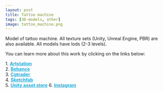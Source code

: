 ```yaml
---
layout: post 
title: Tattoo machine
tags: [3D-models, other]
image: tattoo_machine.png
---
```

Model of tattoo machine.
All texture sets (Unity, Unreal Engine, PBR) are also available. 
All models have lods (2-3 levels).

<!--more-->

You can learn more about this work by clicking on the links below: <br/>

<div>
	1.
    <a href="https://www.artstation.com/artwork/GXeWP1" target="_blank" style="font-weight: bold; color: #1CAAD9;">Artstation</a><br/>
	2.
	<a href="https://www.behance.net/gallery/73680055/Tattoo-Machine" target="_blank" style="font-weight: bold; color: #1CAAD9;">Behance</a><br/>	
	3.
	<a href="https://www.cgtrader.com/3d-models/interior/other/tattoo-machine-f9b1c77e-343c-449a-857b-7a3435eeda8d" target="_blank" style="font-weight: bold; color: #1CAAD9;">Cgtrader</a><br/>
	4.
	<a href="https://sketchfab.com/3d-models/tattoo-machine-1cfa046072674ea49d0ff6c9dc459fe7" target="_blank" style="font-weight: bold; color: #1CAAD9;">Sketchfab</a><br/>	
	5.
	<a href="https://assetstore.unity.com/packages/3d/environments/tattoo-machine-136059" target="_blank" style="font-weight: bold; color: #1CAAD9;">Unity asset store</a>
	6.
	<a href="https://www.instagram.com/p/CCar32GhgMv/" target="_blank" style="font-weight: bold; color: #1CAAD9;">Instagram</a><br/>
</div>
